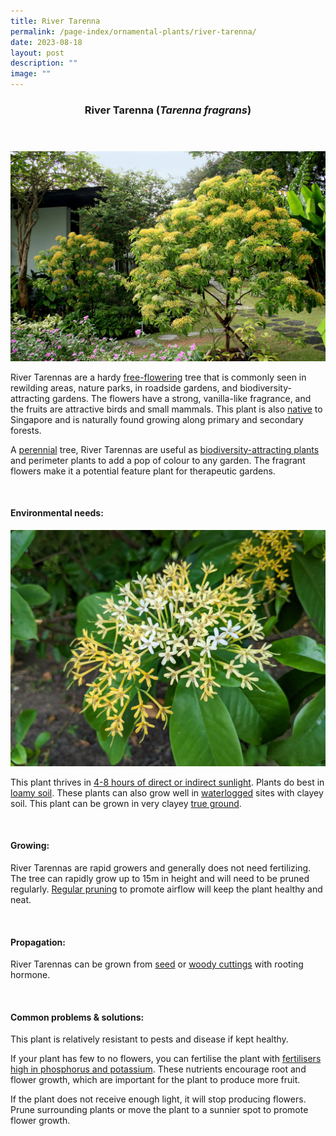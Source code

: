 ```yaml
---
title: River Tarenna
permalink: /page-index/ornamental-plants/river-tarenna/
date: 2023-08-18
layout: post
description: ""
image: ""
---
```

<header> 
	<h3>River Tarenna (<em>Tarenna fragrans</em>)</h3> 
</header>

<section>
	<img title="River Tarenna trees in full bloom. Photo by Flora and Fauna web." src="/images/Plants/rivertarenna_ffw.jpg">
	<p>River Tarennas are a hardy <a href="/learn-more-about-gardening/glossary/#f">free-flowering</a> tree that is commonly seen in rewilding areas, nature parks, in roadside gardens, and biodiversity-attracting gardens. The flowers have a strong, vanilla-like fragrance, and the fruits are attractive birds and small mammals. This plant is also <a href="/page-index/glossary/native-plants/">native</a> to Singapore and is naturally found growing along primary and secondary forests.</p>
	<p>A <a href="/learn-more-about-gardening/glossary/#p">perennial</a> tree, River Tarennas are useful as <a href="/page-index/glossary/biodiversity-attracting-plants/">biodiversity-attracting plants</a> and perimeter plants to add a pop of colour to any garden. The fragrant flowers make it a potential feature plant for therapeutic gardens.</p>
	 <br> 
</section> 
 
<section> 
  <h4>Environmental needs:</h4> 
	<img title="River Tarenna flowers photo by Jacqueline Chua." src="/images/Plants/rivertarenna_4%20(3)_jacquelinechua.jpg">
  <p>This plant thrives in <a href="/page-index/horticulture-techniques/gauging-light/">4-8 hours of direct or indirect sunlight</a>. Plants do best in <a href="/page-index/horticulture-techniques/soil/">loamy soil</a>. These plants can also grow well in <a href="/page-index/plant-problems/waterlogging/">waterlogged</a> sites with clayey soil. This plant can be grown in very clayey <a href="/page-index/horticulture-techniques/true-ground/">true ground</a>.</p> 
	<br>
</section>

<section> 
  <h4>Growing:</h4> 
	<p>River Tarennas are rapid growers and generally does not need fertilizing. The tree can rapidly grow up to 15m in height and will need to be pruned regularly. <a href="/page-index/horticulture-techniques/pruning/">Regular pruning</a> to promote airflow will keep the plant healthy and neat.</p> 
	<br> 
</section> 

<section> 
  <h4>Propagation:</h4> 
	<p>River Tarennas can be grown from <a href="/page-index/horticulture-techniques/propagating-by-seed/">seed</a> or <a href="/page-index/horticulture-techniques/propagating-by-cuttings/">woody cuttings</a> with rooting hormone.</p> 
	<br> 
</section> 
 
<section> 
  <h4>Common problems &amp; solutions:</h4> 
	<p>This plant is relatively resistant to pests and disease if kept healthy.</p>
	<p>If your plant has few to no flowers, you can fertilise the plant with <a href="/page-index/horticulture-techniques/fertilising/">fertilisers high in phosphorus and potassium</a>. These nutrients encourage root and flower growth, which are important for the plant to produce more fruit.</p>
	<p>If the plant does not receive enough light, it will stop producing flowers. Prune surrounding plants or move the plant to a sunnier spot to promote flower growth.</p>
	<br> 
</section>